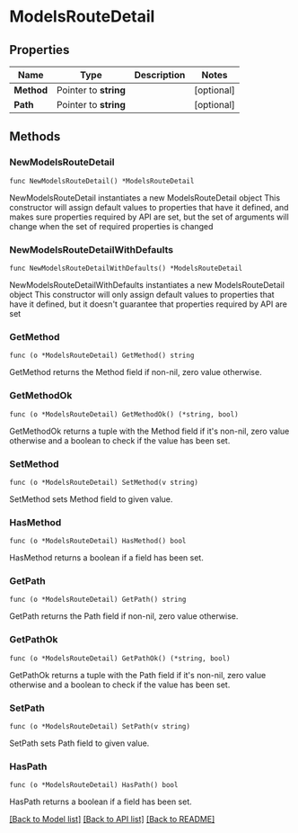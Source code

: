 # ModelsRouteDetail

## Properties

Name | Type | Description | Notes
------------ | ------------- | ------------- | -------------
**Method** | Pointer to **string** |  | [optional] 
**Path** | Pointer to **string** |  | [optional] 

## Methods

### NewModelsRouteDetail

`func NewModelsRouteDetail() *ModelsRouteDetail`

NewModelsRouteDetail instantiates a new ModelsRouteDetail object
This constructor will assign default values to properties that have it defined,
and makes sure properties required by API are set, but the set of arguments
will change when the set of required properties is changed

### NewModelsRouteDetailWithDefaults

`func NewModelsRouteDetailWithDefaults() *ModelsRouteDetail`

NewModelsRouteDetailWithDefaults instantiates a new ModelsRouteDetail object
This constructor will only assign default values to properties that have it defined,
but it doesn't guarantee that properties required by API are set

### GetMethod

`func (o *ModelsRouteDetail) GetMethod() string`

GetMethod returns the Method field if non-nil, zero value otherwise.

### GetMethodOk

`func (o *ModelsRouteDetail) GetMethodOk() (*string, bool)`

GetMethodOk returns a tuple with the Method field if it's non-nil, zero value otherwise
and a boolean to check if the value has been set.

### SetMethod

`func (o *ModelsRouteDetail) SetMethod(v string)`

SetMethod sets Method field to given value.

### HasMethod

`func (o *ModelsRouteDetail) HasMethod() bool`

HasMethod returns a boolean if a field has been set.

### GetPath

`func (o *ModelsRouteDetail) GetPath() string`

GetPath returns the Path field if non-nil, zero value otherwise.

### GetPathOk

`func (o *ModelsRouteDetail) GetPathOk() (*string, bool)`

GetPathOk returns a tuple with the Path field if it's non-nil, zero value otherwise
and a boolean to check if the value has been set.

### SetPath

`func (o *ModelsRouteDetail) SetPath(v string)`

SetPath sets Path field to given value.

### HasPath

`func (o *ModelsRouteDetail) HasPath() bool`

HasPath returns a boolean if a field has been set.


[[Back to Model list]](../README.md#documentation-for-models) [[Back to API list]](../README.md#documentation-for-api-endpoints) [[Back to README]](../README.md)



